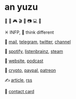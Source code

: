 # an yuzu

🍩 🎵 🎮 🎬 📖 📷 💻 🧠

♓️ INFP, 💭 think different

💬
[mail](mailto:i@9902259.xyz),
[telegram](https://t.me/anyuzu99),
[twitter](https://twitter.com/anyuzu99),
[channel](https://t.me/yuzu_channel)

🎈
[spotify](https://open.spotify.com/user/qnintpw1ar8z4wjs95m971lwq),
[listenbrainz](https://listenbrainz.org/user/m94810),
[steam](https://steamcommunity.com/id/anyuzu99)

📰
[website](asset/website.opml),
[podcast](asset/podcast.opml)

💞
[crypto](asset/crypto.md),
[paypal](https://paypal.me/p49302),
[patreon](https://www.patreon.com/sayomelu)

✍️
[article](./article),
[rss](https://github.com/anyuzu99/anyuzu99/commits/main.atom)

🪪
[contact card](https://raw.githubusercontent.com/anyuzu99/anyuzu99/main/asset/anyuzu99.vcf)

